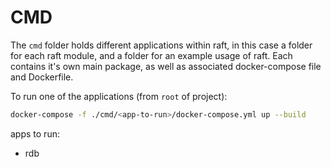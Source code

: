 # CMD

The `cmd` folder holds different applications within raft, in this case a folder for each raft module, and a folder for an example usage of raft. Each contains it's own main package, as well as associated docker-compose file and Dockerfile.

To run one of the applications (from `root` of project):

```bash
docker-compose -f ./cmd/<app-to-run>/docker-compose.yml up --build
```

apps to run:
  - rdb